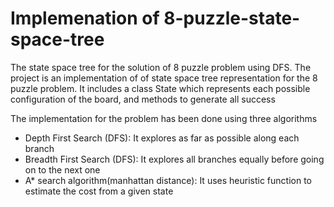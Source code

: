 

# Implemenation of 8-puzzle-state-space-tree

The state space tree for the solution of 8 puzzle problem using DFS.
The project is an implementation of of state space tree representation for the 8 puzzle problem.
It includes a class State which represents each possible configuration of the board, and methods to generate all success

The implementation for the problem has been done using three algorithms
+ Depth First Search (DFS): It explores as far as possible along each branch
+ Breadth First Search (DFS): It explores  all branches equally before going on to the next one
+ A* search algorithm(manhattan distance): It uses heuristic function to estimate the cost from a given state